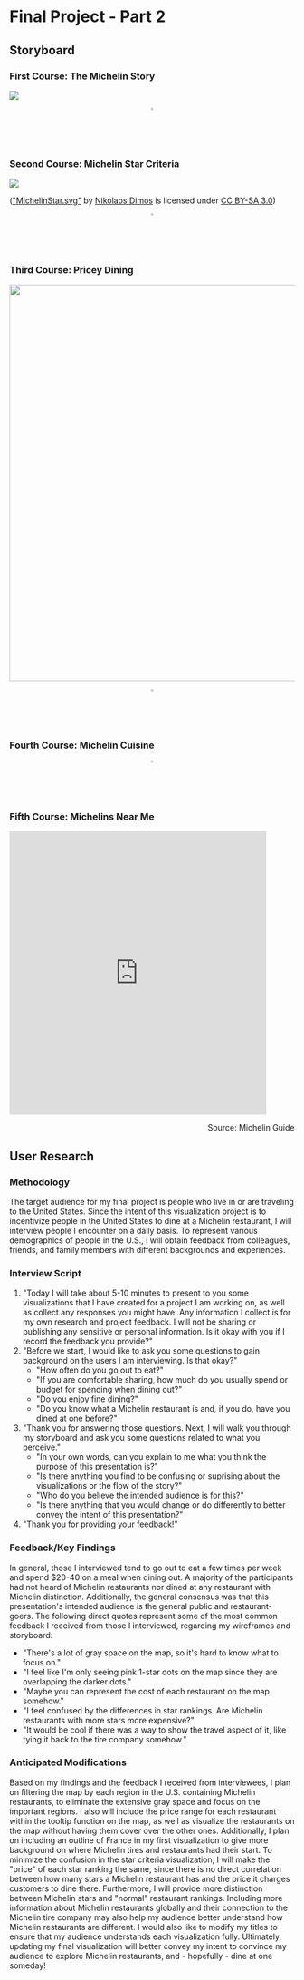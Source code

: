 # Final Project - Part 2
## Storyboard
### First Course: The Michelin Story
<img src="https://user-images.githubusercontent.com/93099291/143148452-8cc9fde2-4f99-43e4-89bf-e2324a28e17a.jpg"/>

<p align="center">
  <img src="https://user-images.githubusercontent.com/93099291/143148927-9e4c21c5-7461-4db7-abdd-0384b6d486fb.png" width="1.7%"/>
</p>

### Second Course: Michelin Star Criteria
<img src="https://user-images.githubusercontent.com/93099291/143141005-5c9a0aa2-4709-4d6f-bd7a-128467c55c6b.png"/>

(["MichelinStar.svg"](https://commons.wikimedia.org/wiki/File:MichelinStar.svg) by [Nikolaos Dimos](https://commons.wikimedia.org/w/index.php?title=User:Nikosdimos&action=edit&redlink=1) is licensed under [CC BY-SA 3.0](https://creativecommons.org/licenses/by-sa/3.0/deed.en))

<p align="center">
  <img src="https://user-images.githubusercontent.com/93099291/143148927-9e4c21c5-7461-4db7-abdd-0384b6d486fb.png" width="1.7%"/>
</p>

### Third Course: Pricey Dining
<img src="https://user-images.githubusercontent.com/93099291/143095464-3da8a92d-d681-4120-9a7e-e133c18a653d.png" width="700"/>

<p align="center">
  <img src="https://user-images.githubusercontent.com/93099291/143148927-9e4c21c5-7461-4db7-abdd-0384b6d486fb.png" width="1.7%"/>
</p>

### Fourth Course: Michelin Cuisine
<div class="flourish-embed flourish-chart" data-src="visualisation/7908452"><script src="https://public.flourish.studio/resources/embed.js"></script></div>

<p align="center">
  <img src="https://user-images.githubusercontent.com/93099291/143148927-9e4c21c5-7461-4db7-abdd-0384b6d486fb.png" width="1.7%"/>
</p>

### Fifth Course: Michelins Near Me
<iframe src="https://public.tableau.com/views/USMichelinMap/Sheet1?:showVizHome=no&:embed=true" width="90%" height="500" seamless frameborder="0" scrolling="no"></iframe>
                                                                        
<p align="right">
  Source: Michelin Guide
</p>
                                                                                                       
                                                                                                          
## User Research
### Methodology
The target audience for my final project is people who live in or are traveling to the United States. Since the intent of this visualization project is to incentivize people in the United States to dine at a Michelin restaurant, I will interview people I encounter on a daily basis. To represent various demographics of people in the U.S., I will obtain feedback from colleagues, friends, and family members with different backgrounds and experiences.
### Interview Script
1. "Today I will take about 5-10 minutes to present to you some visualizations that I have created for a project I am working on, as well as collect any responses you might have. Any information I collect is for my own research and project feedback. I will not be sharing or publishing any sensitive or personal information. Is it okay with you if I record the feedback you provide?"
2. "Before we start, I would like to ask you some questions to gain background on the users I am interviewing. Is that okay?"
    * "How often do you go out to eat?"
    * "If you are comfortable sharing, how much do you usually spend or budget for spending when dining out?"
    * "Do you enjoy fine dining?"
    * "Do you know what a Michelin restaurant is and, if you do, have you dined at one before?"
3. "Thank you for answering those questions. Next, I will walk you through my storyboard and ask you some questions related to what you perceive."
    * "In your own words, can you explain to me what you think the purpose of this presentation is?"
    * "Is there anything you find to be confusing or suprising about the visualizations or the flow of the story?"
    * "Who do you believe the intended audience is for this?"
    * "Is there anything that you would change or do differently to better convey the intent of this presentation?"
4. "Thank you for providing your feedback!"

### Feedback/Key Findings
In general, those I interviewed tend to go out to eat a few times per week and spend $20-40 on a meal when dining out. A majority of the participants had not heard of Michelin restaurants nor dined at any restaurant with Michelin distinction. Additionally, the general consensus was that this presentation's intended audience is the general public and restaurant-goers. The following direct quotes represent some of the most common feedback I received from those I interviewed, regarding my wireframes and storyboard:
* "There's a lot of gray space on the map, so it's hard to know what to focus on." 
* "I feel like I'm only seeing pink 1-star dots on the map since they are overlapping the darker dots."
* "Maybe you can represent the cost of each restaurant on the map somehow."
* "I feel confused by the differences in star rankings. Are Michelin restaurants with more stars more expensive?"
* "It would be cool if there was a way to show the travel aspect of it, like tying it back to the tire company somehow."

### Anticipated Modifications
Based on my findings and the feedback I received from interviewees, I plan on filtering the map by each region in the U.S. containing Michelin restaurants, to eliminate the extensive gray space and focus on the important regions. I also will include the price range for each restaurant within the tooltip function on the map, as well as visualize the restaurants on the map without having them cover over the other ones. Additionally, I plan on including an outline of France in my first visualization to give more background on where Michelin tires and restaurants had their start. To minimize the confusion in the star criteria visualization, I will make the "price" of each star ranking the same, since there is no direct correlation between how many stars a Michelin restaurant has and the price it charges customers to dine there. Furthermore, I will provide more distinction between Michelin stars and "normal" restaurant rankings. Including more information about Michelin restaurants globally and their connection to the Michelin tire company may also help my audience better understand how Michelin restaurants are different. I would also like to modify my titles to ensure that my audience understands each visualization fully. Ultimately, updating my final visualization will better convey my intent to convince my audience to explore Michelin restaurants, and - hopefully - dine at one someday!
